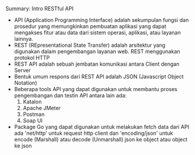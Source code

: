 Summary: Intro RESTful API

- API (Application Programming Interface) adalah sekumpulan fungsi dan prosedur yang memungkinkan pembuatan aplikasi yang dapat mengakses fitur atau data dari sistem operasi, aplikasi, atau layanan lainnya.
- REST (REpresentational State Transfer) adalah arsitektur yang digunakan dalam pengembangan layanan web. REST menggunakan protokol HTTP
- REST API adalah sebuah jembatan komunikasi antara Client dengan Server
- Bentuk umum respons dari REST API adalah JSON (Javascript Object Notation)
- Beberapa tools API yang dapat digunakan untuk membantu proses pengembangan dan testin API antara lain ada:
    1. Katalon
    2. Apache JMeter
    3. Postman
    4. Soap UI
- Package Go yang dapat digunakan untuk melakukan fetch data dari API ada 'net/http' untuk request http client dan 'encoding/json' untuk encode (Marshall) atau decode (Unmarshall) json ke object atau object ke json